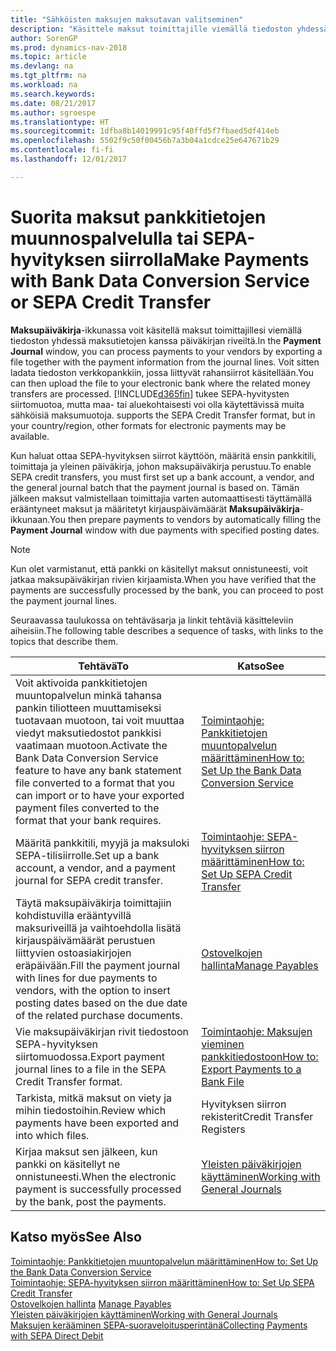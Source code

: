```yaml
---
title: "Sähköisten maksujen maksutavan valitseminen"
description: "Käsittele maksut toimittajille viemällä tiedoston yhdessä maksutietojen kanssa päiväkirjan riveiltä."
author: SorenGP
ms.prod: dynamics-nav-2018
ms.topic: article
ms.devlang: na
ms.tgt_pltfrm: na
ms.workload: na
ms.search.keywords: 
ms.date: 08/21/2017
ms.author: sgroespe
ms.translationtype: HT
ms.sourcegitcommit: 1dfba8b14019991c95f40ffd5f7fbaed5df414eb
ms.openlocfilehash: 5502f9c50f00456b7a3b04a1cdce25e647671b29
ms.contentlocale: fi-fi
ms.lasthandoff: 12/01/2017

---
```

# <a name="make-payments-with-bank-data-conversion-service-or-sepa-credit-transfer"></a><span data-ttu-id="2d625-103">Suorita maksut pankkitietojen muunnospalvelulla tai SEPA-hyvityksen siirrolla</span><span class="sxs-lookup"><span data-stu-id="2d625-103">Make Payments with Bank Data Conversion Service or SEPA Credit Transfer</span></span>
<span data-ttu-id="2d625-104">**Maksupäiväkirja**-ikkunassa voit käsitellä maksut toimittajillesi viemällä tiedoston yhdessä maksutietojen kanssa päiväkirjan riveiltä.</span><span class="sxs-lookup"><span data-stu-id="2d625-104">In the **Payment Journal** window, you can process payments to your vendors by exporting a file together with the payment information from the journal lines.</span></span> <span data-ttu-id="2d625-105">Voit sitten ladata tiedoston verkkopankkiin, jossa liittyvät rahansiirrot käsitellään.</span><span class="sxs-lookup"><span data-stu-id="2d625-105">You can then upload the file to your electronic bank where the related money transfers are processed.</span></span> [!INCLUDE[d365fin](includes/d365fin_md.md)]<span data-ttu-id="2d625-106"> tukee SEPA-hyvitysten siirtomuotoa, mutta maa- tai aluekohtaisesti voi olla käytettävissä muita sähköisiä maksumuotoja.</span><span class="sxs-lookup"><span data-stu-id="2d625-106"> supports the SEPA Credit Transfer format, but in your country/region, other formats for electronic payments may be available.</span></span>   

 <span data-ttu-id="2d625-107">Kun haluat ottaa SEPA-hyvityksen siirrot käyttöön, määritä ensin pankkitili, toimittaja ja yleinen päiväkirja, johon maksupäiväkirja perustuu.</span><span class="sxs-lookup"><span data-stu-id="2d625-107">To enable SEPA credit transfers, you must first set up a bank account, a vendor, and the general journal batch that the payment journal is based on.</span></span> <span data-ttu-id="2d625-108">Tämän jälkeen maksut valmistellaan toimittajia varten automaattisesti täyttämällä erääntyneet maksut ja määritetyt kirjauspäivämäärät **Maksupäiväkirja**-ikkunaan.</span><span class="sxs-lookup"><span data-stu-id="2d625-108">You then prepare payments to vendors by automatically filling the **Payment Journal** window with due payments with specified posting dates.</span></span>  

> [!NOTE]  
>  <span data-ttu-id="2d625-109">Kun olet varmistanut, että pankki on käsitellyt maksut onnistuneesti, voit jatkaa maksupäiväkirjan rivien kirjaamista.</span><span class="sxs-lookup"><span data-stu-id="2d625-109">When you have verified that the payments are successfully processed by the bank, you can proceed to post the payment journal lines.</span></span>  

 <span data-ttu-id="2d625-110">Seuraavassa taulukossa on tehtäväsarja ja linkit tehtäviä käsitteleviin aiheisiin.</span><span class="sxs-lookup"><span data-stu-id="2d625-110">The following table describes a sequence of tasks, with links to the topics that describe them.</span></span>   

|<span data-ttu-id="2d625-111">**Tehtävä**</span><span class="sxs-lookup"><span data-stu-id="2d625-111">**To**</span></span>|<span data-ttu-id="2d625-112">**Katso**</span><span class="sxs-lookup"><span data-stu-id="2d625-112">**See**</span></span>|  
|------------|-------------|  
|<span data-ttu-id="2d625-113">Voit aktivoida pankkitietojen muuntopalvelun minkä tahansa pankin tiliotteen muuttamiseksi tuotavaan muotoon, tai voit muuttaa viedyt maksutiedostot pankkisi vaatimaan muotoon.</span><span class="sxs-lookup"><span data-stu-id="2d625-113">Activate the Bank Data Conversion Service feature to have any bank statement file converted to a format that you can import or to have your exported payment files converted to the format that your bank requires.</span></span>|[<span data-ttu-id="2d625-114">Toimintaohje: Pankkitietojen muuntopalvelun määrittäminen</span><span class="sxs-lookup"><span data-stu-id="2d625-114">How to: Set Up the Bank Data Conversion Service</span></span>](bank-how-setup-bank-data-conversion-service.md)|  
|<span data-ttu-id="2d625-115">Määritä pankkitili, myyjä ja maksuloki SEPA-tilisiirrolle.</span><span class="sxs-lookup"><span data-stu-id="2d625-115">Set up a bank account, a vendor, and a payment journal for SEPA credit transfer.</span></span>|[<span data-ttu-id="2d625-116">Toimintaohje: SEPA-hyvityksen siirron määrittäminen</span><span class="sxs-lookup"><span data-stu-id="2d625-116">How to: Set Up SEPA Credit Transfer</span></span>](finance-how-to-set-up-sepa-credit-transfer.md)|  
|<span data-ttu-id="2d625-117">Täytä maksupäiväkirja toimittajiin kohdistuvilla erääntyvillä maksuriveillä ja vaihtoehdolla lisätä kirjauspäivämäärät perustuen liittyvien ostoasiakirjojen eräpäivään.</span><span class="sxs-lookup"><span data-stu-id="2d625-117">Fill the payment journal with lines for due payments to vendors, with the option to insert posting dates based on the due date of the related purchase documents.</span></span>|[<span data-ttu-id="2d625-118">Ostovelkojen hallinta</span><span class="sxs-lookup"><span data-stu-id="2d625-118">Manage Payables</span></span>](payables-manage-payables.md)|  
|<span data-ttu-id="2d625-119">Vie maksupäiväkirjan rivit tiedostoon SEPA-hyvityksen siirtomuodossa.</span><span class="sxs-lookup"><span data-stu-id="2d625-119">Export payment journal lines to a file in the SEPA Credit Transfer format.</span></span>|[<span data-ttu-id="2d625-120">Toimintaohje: Maksujen vieminen pankkitiedostoon</span><span class="sxs-lookup"><span data-stu-id="2d625-120">How to: Export Payments to a Bank File</span></span>](payables-how-export-payments-bank-file.md)|  
|<span data-ttu-id="2d625-121">Tarkista, mitkä maksut on viety ja mihin tiedostoihin.</span><span class="sxs-lookup"><span data-stu-id="2d625-121">Review which payments have been exported and into which files.</span></span>|<span data-ttu-id="2d625-122">Hyvityksen siirron rekisterit</span><span class="sxs-lookup"><span data-stu-id="2d625-122">Credit Transfer Registers</span></span>|  
|<span data-ttu-id="2d625-123">Kirjaa maksut sen jälkeen, kun pankki on käsitellyt ne onnistuneesti.</span><span class="sxs-lookup"><span data-stu-id="2d625-123">When the electronic payment is successfully processed by the bank, post the payments.</span></span>|[<span data-ttu-id="2d625-124">Yleisten päiväkirjojen käyttäminen</span><span class="sxs-lookup"><span data-stu-id="2d625-124">Working with General Journals</span></span>](ui-work-general-journals.md)|  

## <a name="see-also"></a><span data-ttu-id="2d625-125">Katso myös</span><span class="sxs-lookup"><span data-stu-id="2d625-125">See Also</span></span>  
[<span data-ttu-id="2d625-126">Toimintaohje: Pankkitietojen muuntopalvelun määrittäminen</span><span class="sxs-lookup"><span data-stu-id="2d625-126">How to: Set Up the Bank Data Conversion Service</span></span>](bank-how-setup-bank-data-conversion-service.md)  
[<span data-ttu-id="2d625-127">Toimintaohje: SEPA-hyvityksen siirron määrittäminen</span><span class="sxs-lookup"><span data-stu-id="2d625-127">How to: Set Up SEPA Credit Transfer</span></span>](finance-how-to-set-up-sepa-credit-transfer.md)  
<span data-ttu-id="2d625-128">[Ostovelkojen hallinta](payables-manage-payables.md) </span><span class="sxs-lookup"><span data-stu-id="2d625-128">[Manage Payables](payables-manage-payables.md) </span></span>  
[<span data-ttu-id="2d625-129">Yleisten päiväkirjojen käyttäminen</span><span class="sxs-lookup"><span data-stu-id="2d625-129">Working with General Journals</span></span>](ui-work-general-journals.md)  
[<span data-ttu-id="2d625-130">Maksujen kerääminen SEPA-suoraveloitusperintänä</span><span class="sxs-lookup"><span data-stu-id="2d625-130">Collecting Payments with SEPA Direct Debit</span></span>](finance-collect-payments-with-sepa-direct-debit.md)   


